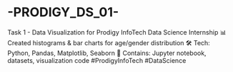# -PRODIGY_DS_01-
Task 1 - Data Visualization for Prodigy InfoTech Data Science Internship  📊 Created histograms &amp; bar charts for age/gender distribution 🛠 Tech: Python, Pandas, Matplotlib, Seaborn 📁 Contains: Jupyter notebook, datasets, visualization code  #ProdigyInfoTech #DataScience
